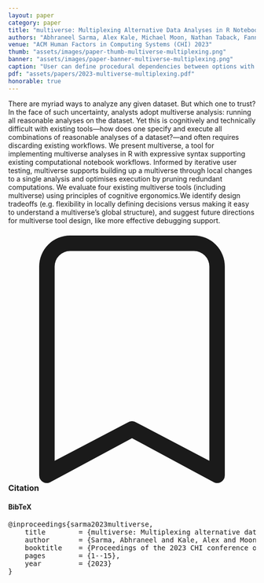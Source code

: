 ```yaml
---
layout: paper
category: paper
title: "multiverse: Multiplexing Alternative Data Analyses in R Notebooks"
authors: "Abhraneel Sarma, Alex Kale, Michael Moon, Nathan Taback, Fanny Chevalier, Jessica Hullman, Matthew Kay"
venue: "ACM Human Factors in Computing Systems (CHI) 2023"
thumb: "assets/images/paper-thumb-multiverse-multiplexing.png"
banner: "assets/images/paper-banner-multiverse-multiplexing.png"
caption: "User can define procedural dependencies between options with the %when% operator. Users can also reuse parameter names for decisions which manifest in more than one location."
pdf: "assets/papers/2023-multiverse-multiplexing.pdf"
honorable: true
---
```


<!-- abstract -->

There are myriad ways to analyze any given dataset. But which one to trust? In the face of such uncertainty, analysts adopt multiverse analysis: running all reasonable analyses on the dataset. Yet this is cognitively and technically difficult with existing tools—how does one specify and execute all combinations of reasonable analyses of a dataset?—and often requires discarding existing workflows. We present multiverse, a tool for implementing multiverse analyses in R with expressive syntax supporting existing computational notebook workflows. Informed by iterative user testing, multiverse supports building up a multiverse through local changes to a single analysis and optimises execution by pruning redundant computations. We evaluate four existing multiverse tools (including multiverse) using principles of cognitive ergonomics.We identify design tradeoffs (e.g. flexibility in locally defining decisions versus making it easy to understand a multiverse’s global structure), and suggest future directions for multiverse tool design, like more effective debugging support.

<h3><svg xmlns="http://www.w3.org/2000/svg" fill="currentColor" class="bi bi-bookmark" viewBox="0 0 16 16">
  <path d="M2 2a2 2 0 0 1 2-2h8a2 2 0 0 1 2 2v13.5a.5.5 0 0 1-.777.416L8 13.101l-5.223 2.815A.5.5 0 0 1 2 15.5V2zm2-1a1 1 0 0 0-1 1v12.566l4.723-2.482a.5.5 0 0 1 .554 0L13 14.566V2a1 1 0 0 0-1-1H4z"/>
</svg> Citation</h3>
<div class="bibtex">
<!-- bibtex -->
<h4>BibTeX</h4>
<pre>
@inproceedings{sarma2023multiverse,
	title        = {multiverse: Multiplexing alternative data analyses in R notebooks},
	author       = {Sarma, Abhraneel and Kale, Alex and Moon, Michael Jongho and Taback, Nathan and Chevalier, Fanny and Hullman, Jessica and Kay, Matthew},
	booktitle    = {Proceedings of the 2023 CHI conference on human factors in computing systems},
	pages        = {1--15},
	year         = {2023}
}
</pre>
</div>
